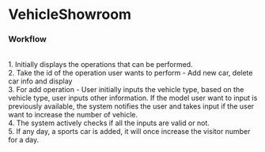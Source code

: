 # VehicleShowroom
<h3>Workflow</h3>
<br>
1. Initially displays the operations that can be performed.
<br>
2. Take the id of the operation user wants to perform - Add new car, delete car info and display
<br>
3. For add operation - User initially inputs the vehicle type, based on the vehicle type, user inputs other information. If the model user want to input is previously available, the system notifies the user and takes input if the user want to increase the number of vehicle.
<br>
4. The system actively checks if all the inputs are valid or not.
<br>
5. If any day, a sports car is added, it will once increase the visitor number for a day.
